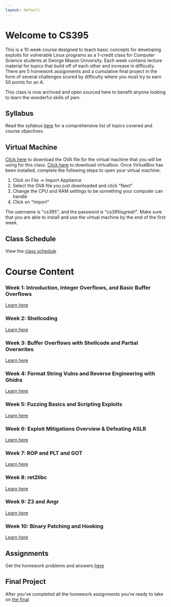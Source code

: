 ```yaml
---
layout: default
---
```


# Welcome to CS395 
This is a 10 week course designed to teach basic concepts for developing exploits for vulnerable Linux programs as a 1-credit class for Computer Science students at George Mason University. Each week contains lecture material for topics that build off of each other and increase in difficulty. There are 5 homework assignments and a cumulative final project in the form of several challenges scored by difficulty where you must try to earn 50 points for an A.

This class is now archived and open sourced here to benefit anyone looking to learn the wonderful skills of pwn.

## Syllabus
Read the syllabus [here](./syllabus.html) for a comprehensive list of topics covered and course objectives.

## Virtual Machine
[Click here](https://drive.google.com/file/d/1Vs_t6WxYRG3__SAuVucOoka6qX_ylv0b/view?usp=sharing) to download the OVA file for the virtual machine that you will be using for this class. [Click here](https://www.virtualbox.org/wiki/Downloads) to download virtualbox. Once VirtualBox has been installed, complete the following steps to open your virtual machine:
1. Click on File -> Import Appliance
2. Select the OVA file you just downloaded and click "Next"
3. Change the CPU and RAM settings to be something your computer can handle
4. Click on "Import"

The username is "cs395", and the password is "cs395isgreat!". Make sure that you are able to install and use the virtual machine by the end of the first week.

## Class Schedule
View the [class schedule](./schedule.html) 

# Course Content

### Week 1: Introduction, Integer Overflows, and Basic Buffer Overflows
[Learn here](./week1.html)

### Week 2: Shellcoding
[Learn here](./week2.html)

### Week 3: Buffer Overflows with Shellcode and Partial Overwrites
[Learn here](./week3.html)

### Week 4: Format String Vulns and Reverse Engineering with Ghidra
[Learn here](./week4.html)

### Week 5: Fuzzing Basics and Scripting Exploits
[Learn here](./week5.html)

### Week 6: Exploit Mitigations Overview & Defeating ASLR
[Learn here](./week6.html)

### Week 7: ROP and PLT and GOT
[Learn here](./week7.html)

### Week 8: ret2libc
[Learn here](./week8.html)

### Week 9: Z3 and Angr
[Learn here](./week9.html)

### Week 10: Binary Patching and Hooking
[Learn here](./week10.html)

## Assignments
Get the homework problems and answers [here](./assignments.html)

## Final Project
After you've completed all the homework assignments you're ready to take on [the final](./final.html)
